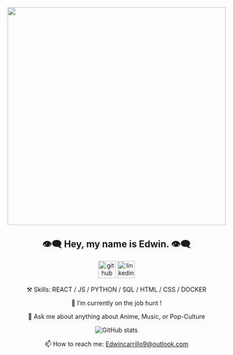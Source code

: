 
<div align='center'>

  <img src='https://user-images.githubusercontent.com/69633370/176183948-ffc04771-788f-4e5b-8d65-21b2510019a5.jpg' height='500'/>
  <h2>👁️‍🗨️ Hey, my name is Edwin. 👁️‍🗨️</h2>
  
  [<img src='https://cdn.jsdelivr.net/npm/simple-icons@3.0.1/icons/github.svg' alt='github' height='40'>](https://github.com/edwincarr)  [<img src='https://cdn.jsdelivr.net/npm/simple-icons@3.0.1/icons/linkedin.svg' alt='linkedin' height='40'>](https://www.linkedin.com/in/edwincarr)
  
  ⚒️ Skills: REACT / JS / PYTHON / SQL / HTML / CSS / DOCKER

  🔭 I’m currently on the job hunt !

  💬 Ask me about anything about Anime, Music, or Pop-Culture 
  
![GitHub stats](https://github-readme-stats.vercel.app/api?username=edwincarr&show_icons=true&theme=github_dark&count_private=true)  

  📫 How to reach me: Edwincarrillo9@outlook.com 
</div>
